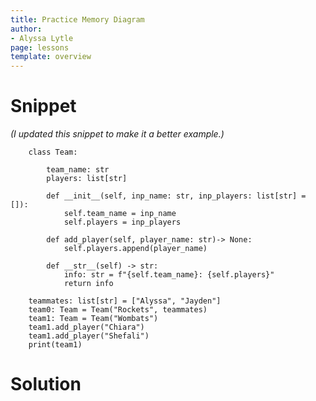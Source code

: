 ```yaml
---
title: Practice Memory Diagram
author:
- Alyssa Lytle
page: lessons
template: overview
---
```


# Snippet

*(I updated this snippet to make it a better example.)*

```
    class Team:
            
        team_name: str
        players: list[str]
            
        def __init__(self, inp_name: str, inp_players: list[str] = []):
            self.team_name = inp_name
            self.players = inp_players
        
        def add_player(self, player_name: str)-> None:
            self.players.append(player_name)
            
        def __str__(self) -> str:
            info: str = f"{self.team_name}: {self.players}"
            return info
                
    teammates: list[str] = ["Alyssa", "Jayden"]
    team0: Team = Team("Rockets", teammates)
    team1: Team = Team("Wombats")
    team1.add_player("Chiara")
    team1.add_player("Shefali")
    print(team1)
```

# Solution
<!-- [Solution Video](https://youtu.be/boGourwMcNc)
<img class="img-fluid" src="/static/assets/f23/team_sol.png" alt=""  /> -->
